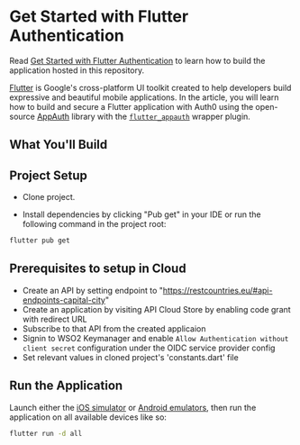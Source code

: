 # Get Started with Flutter Authentication

Read [Get Started with Flutter Authentication](https://auth0.com/blog/get-started-with-flutter-authentication/) to learn how to build the application hosted in this repository.

[Flutter](https://flutter.dev/) is Google's cross-platform UI toolkit created to help developers build expressive and beautiful mobile applications. In the article, you will learn how to build and secure a Flutter application with Auth0 using the open-source [AppAuth](https://appauth.io/) library with the [`flutter_appauth`](https://pub.dev/packages/flutter_appauth) wrapper plugin.

## What You'll Build


## Project Setup

- Clone project.

- Install dependencies by clicking "Pub get" in your IDE or run the following command in the project root:

```bash
flutter pub get
```

## Prerequisites to setup in Cloud
- Create an API by setting endpoint to "https://restcountries.eu/#api-endpoints-capital-city"
- Create an application by visiting API Cloud Store by enabling code grant with redirect URL
- Subscribe to that API from the created applicaion
- Signin to WSO2 Keymanager and enable `Allow Authentication without client secret` configuration under the OIDC service provider config
- Set relevant values in cloned project's 'constants.dart' file

## Run the Application

Launch either the [iOS simulator](https://flutter.dev/docs/get-started/install/macos#set-up-the-ios-simulator) or [Android emulators](https://flutter.dev/docs/get-started/install/macos#set-up-the-android-emulator), then run the application on all available devices like so:

```bash
flutter run -d all
```
